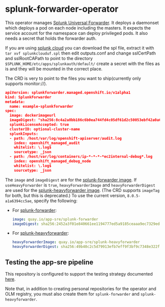 # splunk-forwarder-operator

This operator manages [Splunk Universal Forwarder](https://docs.splunk.com/Documentation/Forwarder/latest/Forwarder/Abouttheuniversalforwarder). It deploys a daemonset which 
deploys a pod on each node including the masters. It expects the service account
for the namespace can deploy privileged pods. It also needs a secret that holds
the forwarder auth.

If you are using [splunk cloud](https://www.splunk.com/en_us/software/splunk-cloud.html) you can download the spl file, extract it with
`tar xvf splunkclouduf.spl` then edit outputs.conf and change sslCertPath and
sslRootCAPath to point to the directory `$SPLUNK_HOME/etc/apps/splunkauth/default/`
create a secret with the files as is and they will be mounted in the correct place. 

The CRD is very to point to the files you want to ship(currently only supports
monitor://).

```json
apiVersion: splunkforwarder.managed.openshift.io/v1alpha1
kind: SplunkForwarder
metadata:
  name: example-splunkforwarder
spec:
  image: dockerimageurl
  imageDigest: "sha256:8c4a2a8bb186c6b0ea744fd4c05df61d2c50053ebf42a0a6ec7aef8170be4c55"
  splunkLicenseAccepted: true
  clusterID: optional-cluster-name
  splunkInputs:
  - path: /host/var/log/openshift-apiserver/audit.log
    index: openshift_managed_audit
    whitelist: \.log$
    sourcetype: _json
  - path: /host/var/log/containers/ip-*-*-*-*ec2internal-debug*.log
    index: openshift_managed_debug_node
    whitelist: \.log$
    sourcetype: _json
```

The `image` and `imageDigest` are for the [splunk-forwarder image](containers/forwarder/).
If `useHeavyForwarder` is `true`, `heavyForwarderImage` and `heavyForwarderDigest` are used for the [splunk-heavyforwarder image](containers/heavy_forwarder/).
(The CRD supports `imageTag` for both, but this is deprecated.)
To use the current version, `8.0.5-a1a6394cc5ae`, specify the following:
- For [splunk-forwarder](https://quay.io/repository/app-sre/splunk-forwarder?tag=8.0.5-a1a6394cc5ae&tab=tags):
  ```yaml
  image: quay.io/app-sre/splunk-forwarder
  imageDigest: sha256:2452a3f01e840661ee1194777ed5a9185ceaaa9ec7329ed364fa2f02be22a701
  ```
- For [splunk-heavyforwarder](https://quay.io/repository/app-sre/splunk-heavyforwarder?tag=8.0.5-a1a6394cc5ae&tab=tags):
  ```yaml
  heavyForwarderImage: quay.io/app-sre/splunk-heavyforwarder
  heavyForwarderDigest: sha256:49b40c2c5d79913efb7eff9f3bf9c7348e322f619df10173e551b2596913d52a
  ```

## Testing the app-sre pipeline

This repository is configured to support the testing strategy documented
[here](https://github.com/openshift/boilerplate/blob/cc252374715df1910c8f4a8846d38e7b5d00f94f/boilerplate/openshift/golang-osd-operator/app-sre.md).

Note that, in addition to creating personal repositories for the operator and
OLM registry, you must also create them for `splunk-forwarder` and
`splunk-heavyforwarder`.
